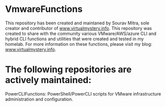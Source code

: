 # VmwareFunctions
This repository has been created and maintaned by Sourav Mitra, sole creator and contributor of www.virtualmystery.info.
This repository was created to share with the community various VMware/AWS/azure CLI and hybrid CLI functions and utilities that were created and tested in my homelab. For more information on these functions, please visit my blog: www.virtualmystery.info. 


# The following repositories are actively maintained:
PowerCLIFunctions: PowerShell/PowerCLI scripts for VMware infrastructure administration and configuration.
